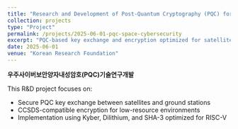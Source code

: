 ```yaml
---
title: "Research and Development of Post-Quantum Cryptography (PQC) for Space Cybersecurity"
collection: projects
type: "Project"
permalink: /projects/2025-06-01-pqc-space-cybersecurity
excerpt: "PQC-based key exchange and encryption optimized for satellite-ground data security."
date: 2025-06-01
venue: "Korean Research Foundation"
---
```


**우주사이버보안양자내성암호(PQC)기술연구개발**

This R&D project focuses on:
- Secure PQC key exchange between satellites and ground stations
- CCSDS-compatible encryption for low-resource environments
- Implementation using Kyber, Dilithium, and SHA-3 optimized for RISC-V
